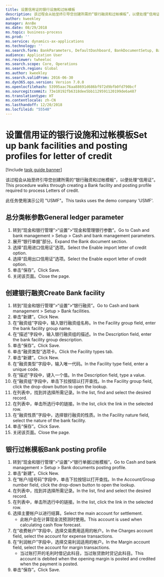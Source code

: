```yaml
---
title: 设置信用证的银行设施和过帐模板
description: 该过程会从始至终引导您创建所需的“银行融资和过帐模板”，以便处理“信用证”。
author: kweekley
manager: AnnBe
ms.date: 08/29/2018
ms.topic: business-process
ms.prod: ''
ms.service: dynamics-ax-applications
ms.technology: ''
ms.search.form: BankParameters, DefaultDashboard, BankDocumentSetup, BankDocumentPosting
audience: Application User
ms.reviewer: twheeloc
ms.search.scope: Core, Operations
ms.search.region: Global
ms.author: kweekley
ms.search.validFrom: 2016-06-30
ms.dyn365.ops.version: Version 7.0.0
ms.openlocfilehash: 53995aac76aa88691d686bf972d9bfb0fd790bcf
ms.sourcegitcommit: 73e10192fb6318dee5bb1129591120199de6a487
ms.translationtype: HT
ms.contentlocale: zh-CN
ms.lasthandoff: 12/20/2018
ms.locfileid: "55548"
---
```

# <a name="set-up-bank-facilities-and-posting-profiles-for-letter-of-credit"></a><span data-ttu-id="28d7d-103">设置信用证的银行设施和过帐模板</span><span class="sxs-lookup"><span data-stu-id="28d7d-103">Set up bank facilities and posting profiles for letter of credit</span></span>

[!include [task guide banner](../../includes/task-guide-banner.md)]

<span data-ttu-id="28d7d-104">该过程会从始至终引导您创建所需的“银行融资和过帐模板”，以便处理“信用证”。</span><span class="sxs-lookup"><span data-stu-id="28d7d-104">This procedure walks through creating a Bank facility and posting profile required to process Letters of credit.</span></span> 

<span data-ttu-id="28d7d-105">此任务使用演示公司 "USMF"。</span><span class="sxs-lookup"><span data-stu-id="28d7d-105">This tasks uses the demo company 'USMF'.</span></span>






## <a name="general-ledger-parameter"></a><span data-ttu-id="28d7d-106">总分类帐参数</span><span class="sxs-lookup"><span data-stu-id="28d7d-106">General ledger parameter</span></span>
1. <span data-ttu-id="28d7d-107">转到“现金和银行管理”>“设置”>“现金和管理银行参数”。</span><span class="sxs-lookup"><span data-stu-id="28d7d-107">Go to Cash and bank management > Setup > Cash and bank management parameters.</span></span>
2. <span data-ttu-id="28d7d-108">展开“银行单据”部分。</span><span class="sxs-lookup"><span data-stu-id="28d7d-108">Expand the Bank document section.</span></span>
3. <span data-ttu-id="28d7d-109">选择“启用进口信用证”选项。</span><span class="sxs-lookup"><span data-stu-id="28d7d-109">Select the Enable import letter of credit option.</span></span>
4. <span data-ttu-id="28d7d-110">选择“启用出口信用证”选项。</span><span class="sxs-lookup"><span data-stu-id="28d7d-110">Select the Enable export letter of credit option.</span></span>
5. <span data-ttu-id="28d7d-111">单击“保存”。</span><span class="sxs-lookup"><span data-stu-id="28d7d-111">Click Save.</span></span>
6. <span data-ttu-id="28d7d-112">关闭该页面。</span><span class="sxs-lookup"><span data-stu-id="28d7d-112">Close the page.</span></span>

## <a name="create-bank-facility"></a><span data-ttu-id="28d7d-113">创建银行融资</span><span class="sxs-lookup"><span data-stu-id="28d7d-113">Create Bank facility</span></span>
1. <span data-ttu-id="28d7d-114">转到“现金和银行管理”>“设置”>“银行融资”。</span><span class="sxs-lookup"><span data-stu-id="28d7d-114">Go to Cash and bank management > Setup > Bank facilities.</span></span>
2. <span data-ttu-id="28d7d-115">单击“新建”。</span><span class="sxs-lookup"><span data-stu-id="28d7d-115">Click New.</span></span>
3. <span data-ttu-id="28d7d-116">在“融资组”字段中，输入银行融资组名称。</span><span class="sxs-lookup"><span data-stu-id="28d7d-116">In the Facility group field, enter the bank facility group name.</span></span>
4. <span data-ttu-id="28d7d-117">在“描述”字段中，输入银行融资组的描述。</span><span class="sxs-lookup"><span data-stu-id="28d7d-117">In the Description field, enter the bank facility group description.</span></span>
5. <span data-ttu-id="28d7d-118">单击“保存”。</span><span class="sxs-lookup"><span data-stu-id="28d7d-118">Click Save.</span></span>
6. <span data-ttu-id="28d7d-119">单击“融资类型”选项卡。</span><span class="sxs-lookup"><span data-stu-id="28d7d-119">Click the Facility types tab.</span></span>
7. <span data-ttu-id="28d7d-120">单击“新建”。</span><span class="sxs-lookup"><span data-stu-id="28d7d-120">Click New.</span></span>
8. <span data-ttu-id="28d7d-121">在“融资类型”字段中，输入唯一代码。</span><span class="sxs-lookup"><span data-stu-id="28d7d-121">In the Facility type field, enter a unique code.</span></span>
9. <span data-ttu-id="28d7d-122">在“描述”字段中，键入一个值。</span><span class="sxs-lookup"><span data-stu-id="28d7d-122">In the Description field, type a value.</span></span>
10. <span data-ttu-id="28d7d-123">在“融资组”字段中，单击下拉按钮以打开查找。</span><span class="sxs-lookup"><span data-stu-id="28d7d-123">In the Facility group field, click the drop-down button to open the lookup.</span></span>
11. <span data-ttu-id="28d7d-124">在列表中，找到并选择所需记录。</span><span class="sxs-lookup"><span data-stu-id="28d7d-124">In the list, find and select the desired record.</span></span>
12. <span data-ttu-id="28d7d-125">在列表中，单击所选行中的链接。</span><span class="sxs-lookup"><span data-stu-id="28d7d-125">In the list, click the link in the selected row.</span></span>
13. <span data-ttu-id="28d7d-126">在“融资性质”字段中，选择银行融资的性质。</span><span class="sxs-lookup"><span data-stu-id="28d7d-126">In the Facility nature field, select the nature of the bank facility.</span></span>
14. <span data-ttu-id="28d7d-127">单击“保存”。</span><span class="sxs-lookup"><span data-stu-id="28d7d-127">Click Save.</span></span>
15. <span data-ttu-id="28d7d-128">关闭该页面。</span><span class="sxs-lookup"><span data-stu-id="28d7d-128">Close the page.</span></span>

## <a name="bank-posting-profile"></a><span data-ttu-id="28d7d-129">银行过帐模板</span><span class="sxs-lookup"><span data-stu-id="28d7d-129">Bank posting profile</span></span>
1. <span data-ttu-id="28d7d-130">转到“现金和银行管理”>“设置”>“银行单据过帐模板”。</span><span class="sxs-lookup"><span data-stu-id="28d7d-130">Go to Cash and bank management > Setup > Bank documents posting profile.</span></span>
2. <span data-ttu-id="28d7d-131">单击“新建”。</span><span class="sxs-lookup"><span data-stu-id="28d7d-131">Click New.</span></span>
3. <span data-ttu-id="28d7d-132">在“帐户/组号码”字段中，单击下拉按钮以打开查找。</span><span class="sxs-lookup"><span data-stu-id="28d7d-132">In the Account/Group number field, click the drop-down button to open the lookup.</span></span>
4. <span data-ttu-id="28d7d-133">在列表中，找到并选择所需记录。</span><span class="sxs-lookup"><span data-stu-id="28d7d-133">In the list, find and select the desired record.</span></span>
5. <span data-ttu-id="28d7d-134">在列表中，单击所选行中的链接。</span><span class="sxs-lookup"><span data-stu-id="28d7d-134">In the list, click the link in the selected row.</span></span>
6. <span data-ttu-id="28d7d-135">选择主要帐户以进行结算。</span><span class="sxs-lookup"><span data-stu-id="28d7d-135">Select the main account for settlement.</span></span>
    * <span data-ttu-id="28d7d-136">此帐户会在计算现金流预测时使用。</span><span class="sxs-lookup"><span data-stu-id="28d7d-136">This account is used when calculating cash flow forecast.</span></span>  
7. <span data-ttu-id="28d7d-137">在“收费帐户”字段中，选择交易费用适用的帐户。</span><span class="sxs-lookup"><span data-stu-id="28d7d-137">In the Charges account field, select the account for expense transactions.</span></span>
8. <span data-ttu-id="28d7d-138">在“利润帐户”字段中，选择交易利润适用的帐户。</span><span class="sxs-lookup"><span data-stu-id="28d7d-138">In the Margin account field, select the account for margin transactions.</span></span>
    * <span data-ttu-id="28d7d-139">当过账打开的毛利时借记此科目，当过账贷款时贷记此科目。</span><span class="sxs-lookup"><span data-stu-id="28d7d-139">This account is debited when the opening margin is posted and credited when the payment is posted.</span></span>  
9. <span data-ttu-id="28d7d-140">单击“保存”。</span><span class="sxs-lookup"><span data-stu-id="28d7d-140">Click Save.</span></span>

